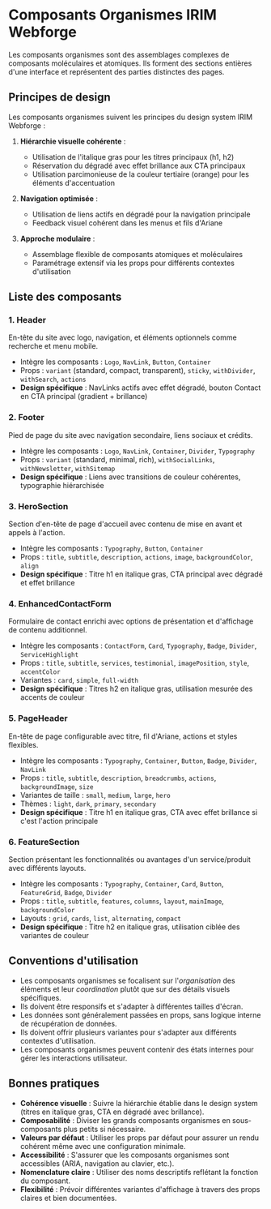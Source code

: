 # Composants Organismes IRIM Webforge

Les composants organismes sont des assemblages complexes de composants moléculaires et atomiques. Ils forment des sections entières d'une interface et représentent des parties distinctes des pages.

## Principes de design

Les composants organismes suivent les principes du design system IRIM Webforge :

1. **Hiérarchie visuelle cohérente** :

   - Utilisation de l'italique gras pour les titres principaux (h1, h2)
   - Réservation du dégradé avec effet brillance aux CTA principaux
   - Utilisation parcimonieuse de la couleur tertiaire (orange) pour les éléments d'accentuation

2. **Navigation optimisée** :

   - Utilisation de liens actifs en dégradé pour la navigation principale
   - Feedback visuel cohérent dans les menus et fils d'Ariane

3. **Approche modulaire** :
   - Assemblage flexible de composants atomiques et moléculaires
   - Paramétrage extensif via les props pour différents contextes d'utilisation

## Liste des composants

### 1. Header

En-tête du site avec logo, navigation, et éléments optionnels comme recherche et menu mobile.

- Intègre les composants : `Logo`, `NavLink`, `Button`, `Container`
- Props : `variant` (standard, compact, transparent), `sticky`, `withDivider`, `withSearch`, `actions`
- **Design spécifique** : NavLinks actifs avec effet dégradé, bouton Contact en CTA principal (gradient + brillance)

### 2. Footer

Pied de page du site avec navigation secondaire, liens sociaux et crédits.

- Intègre les composants : `Logo`, `NavLink`, `Container`, `Divider`, `Typography`
- Props : `variant` (standard, minimal, rich), `withSocialLinks`, `withNewsletter`, `withSitemap`
- **Design spécifique** : Liens avec transitions de couleur cohérentes, typographie hiérarchisée

### 3. HeroSection

Section d'en-tête de page d'accueil avec contenu de mise en avant et appels à l'action.

- Intègre les composants : `Typography`, `Button`, `Container`
- Props : `title`, `subtitle`, `description`, `actions`, `image`, `backgroundColor`, `align`
- **Design spécifique** : Titre h1 en italique gras, CTA principal avec dégradé et effet brillance

### 4. EnhancedContactForm

Formulaire de contact enrichi avec options de présentation et d'affichage de contenu additionnel.

- Intègre les composants : `ContactForm`, `Card`, `Typography`, `Badge`, `Divider`, `ServiceHighlight`
- Props : `title`, `subtitle`, `services`, `testimonial`, `imagePosition`, `style`, `accentColor`
- Variantes : `card`, `simple`, `full-width`
- **Design spécifique** : Titres h2 en italique gras, utilisation mesurée des accents de couleur

### 5. PageHeader

En-tête de page configurable avec titre, fil d'Ariane, actions et styles flexibles.

- Intègre les composants : `Typography`, `Container`, `Button`, `Badge`, `Divider`, `NavLink`
- Props : `title`, `subtitle`, `description`, `breadcrumbs`, `actions`, `backgroundImage`, `size`
- Variantes de taille : `small`, `medium`, `large`, `hero`
- Thèmes : `light`, `dark`, `primary`, `secondary`
- **Design spécifique** : Titre h1 en italique gras, CTA avec effet brillance si c'est l'action principale

### 6. FeatureSection

Section présentant les fonctionnalités ou avantages d'un service/produit avec différents layouts.

- Intègre les composants : `Typography`, `Container`, `Card`, `Button`, `FeatureGrid`, `Badge`, `Divider`
- Props : `title`, `subtitle`, `features`, `columns`, `layout`, `mainImage`, `backgroundColor`
- Layouts : `grid`, `cards`, `list`, `alternating`, `compact`
- **Design spécifique** : Titre h2 en italique gras, utilisation ciblée des variantes de couleur

## Conventions d'utilisation

- Les composants organismes se focalisent sur l'_organisation_ des éléments et leur _coordination_ plutôt que sur des détails visuels spécifiques.
- Ils doivent être responsifs et s'adapter à différentes tailles d'écran.
- Les données sont généralement passées en props, sans logique interne de récupération de données.
- Ils doivent offrir plusieurs variantes pour s'adapter aux différents contextes d'utilisation.
- Les composants organismes peuvent contenir des états internes pour gérer les interactions utilisateur.

## Bonnes pratiques

- **Cohérence visuelle** : Suivre la hiérarchie établie dans le design system (titres en italique gras, CTA en dégradé avec brillance).
- **Composabilité** : Diviser les grands composants organismes en sous-composants plus petits si nécessaire.
- **Valeurs par défaut** : Utiliser les props par défaut pour assurer un rendu cohérent même avec une configuration minimale.
- **Accessibilité** : S'assurer que les composants organismes sont accessibles (ARIA, navigation au clavier, etc.).
- **Nomenclature claire** : Utiliser des noms descriptifs reflétant la fonction du composant.
- **Flexibilité** : Prévoir différentes variantes d'affichage à travers des props claires et bien documentées.
